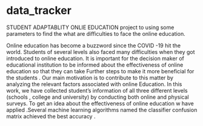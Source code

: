 # data_tracker
STUDENT ADAPTABLITY ONLIE EDUCATION project to using some parameters to find the what are difficulties to face the online education.

Online  education  has  become  a  buzzword   since  the  COVID -19  hit  the  world.  Students  of  several  levels  also faced  many  difficulties  when  they   got  introduced 
to  online  education.  It  is  important  for  the  decision  maker of  educational  institution  to be  informed  about  the  effectiveness  of  online  education  so  that  they 
can take  Further  steps  to  make  it  more  beneficial  for  the  students . Our   main  motivation   is  to  contribute  to  this  matter  by  analyzing  the  relevant  factors
associated  with  online  Education.  In  this  work,  we  have  collected student’s  information  of  all  three  different  levels (schools , college and university)  by  conducting 
both online  and  physical  surveys.  To  get  an idea  about  the  effectiveness  of  online  education  w  have  applied .Several  machine  learning  algorithms  named  the   classifier 
confusion  matrix   achieved the  best  accuracy .
